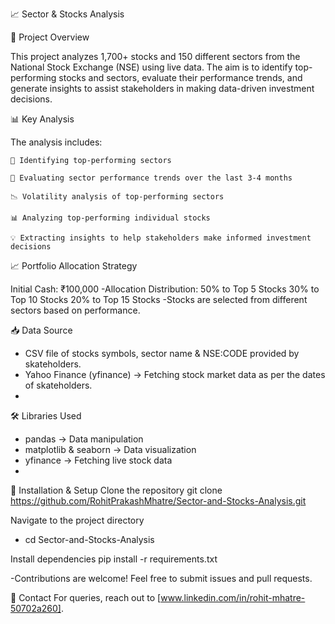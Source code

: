 📈 Sector & Stocks Analysis

📌 Project Overview

  This project analyzes 1,700+ stocks and 150 different sectors from the National Stock Exchange (NSE) using live data. The aim is to identify top-performing stocks and sectors, evaluate their performance trends,     and generate insights to assist stakeholders in making data-driven investment decisions.

📊 Key Analysis

The analysis includes:

    📌 Identifying top-performing sectors
    
    🔄 Evaluating sector performance trends over the last 3-4 months
    
    📉 Volatility analysis of top-performing sectors
    
    📊 Analyzing top-performing individual stocks
    
    💡 Extracting insights to help stakeholders make informed investment decisions

📈 Portfolio Allocation Strategy

Initial Cash: ₹100,000
-Allocation Distribution:
  50% to Top 5 Stocks
  30% to Top 10 Stocks
  20% to Top 15 Stocks
-Stocks are selected from different sectors based on performance.

📥 Data Source
  - CSV file of stocks symbols, sector name & NSE:CODE provided by skateholders.
  - Yahoo Finance (yfinance) → Fetching stock market data as per the dates of skateholders.
  - 
🛠️ Libraries Used
  - pandas → Data manipulation
  - matplotlib & seaborn → Data visualization
  - yfinance → Fetching live stock data
  - 
🚀 Installation & Setup
Clone the repository
git clone https://github.com/RohitPrakashMhatre/Sector-and-Stocks-Analysis.git

Navigate to the project directory
- cd Sector-and-Stocks-Analysis

Install dependencies
 pip install -r requirements.txt
 
-Contributions are welcome! Feel free to submit issues and pull requests.

📧 Contact
For queries, reach out to [www.linkedin.com/in/rohit-mhatre-50702a260].

